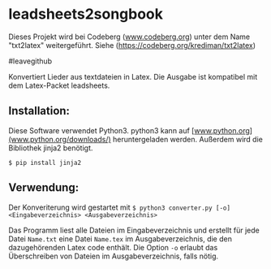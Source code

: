 # leadsheets2songbook

Dieses Projekt wird bei Codeberg (www.codeberg.org) unter dem Name "txt2latex" weitergeführt. Siehe (https://codeberg.org/krediman/txt2latex)

 #leavegithub

Konvertiert Lieder aus textdateien in Latex. 
Die Ausgabe ist kompatibel mit dem Latex-Packet leadsheets.

## Installation:
Diese Software verwendet Python3. python3 kann auf [www.python.org](www.python.org/downloads/) heruntergeladen werden.
Außerdem wird die Bibliothek jinja2 benötigt.

`$ pip install jinja2`

## Verwendung:
Der Konveriterung wird gestartet mit
```$ python3 converter.py [-o] <Eingabeverzeichnis> <Ausgabeverzeichnis>```

Das Programm liest alle Dateien im Eingabeverzeichnis und erstellt für jede Datei `Name.txt` eine Datei `Name.tex` im Ausgabeverzeichnis, die den dazugehörenden Latex code enthält.
Die Option `-o` erlaubt das Überschreiben von Dateien im Ausgabeverzeichnis, falls nötig.

